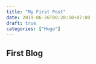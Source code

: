 ```yaml
---
title: "My First Post"
date: 2019-06-26T00:28:50+07:00
draft: true
categories: ["Hugo"]
---
```


## First Blog